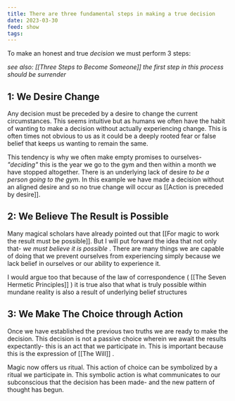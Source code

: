 ```yaml
---
title: There are three fundamental steps in making a true decision
date: 2023-03-30
feed: show
tags:
---
```


To make an honest and true *decision* we must perform 3 steps:

*see also: [[Three Steps to Become Someone]]*
_the first step in this process should be surrender_

## 1: We Desire Change

Any decision must be preceded by a desire to change the current circumstances. This seems intuitive but as humans we often have the habit of wanting to make a decision without actually experiencing change. This is often times not obvious to us as it could be a deeply rooted fear or false belief that keeps us wanting to remain the same.

This tendency is why we often make empty promises to ourselves- *"deciding"* this is the year we go to the gym and then within a month we have stopped altogether. There is an underlying lack of desire *to be a person going to the gym*. In this example we have made a decision without an aligned desire and so no true change will occur as [[Action is preceded by desire]]. 

## 2: We Believe The Result is Possible

Many magical scholars have already pointed out that [[For magic to work the result must be possible]]. But I will put forward the idea that not only that- *we must believe it is possible* . There are many things we are capable of doing that we prevent ourselves from experiencing simply because we lack belief in ourselves or our ability to experience it.

I would argue too that because of the law of correspondence ( [[The Seven Hermetic Principles]] ) it is true also that what is truly possible within mundane reality is also a result of underlying belief structures

## 3: We Make The Choice through Action

Once we have established the previous two truths we are ready to make the decision. This decision is not a passive choice wherein we await the results expectantly- this is an act that we participate in. This is important because this is the expression of [[The Will]] .

Magic now offers us ritual. This action of choice can be symbolized by a ritual we participate in. This symbolic action is what communicates to our subconscious that the decision has been made- and the new pattern of thought has begun.




